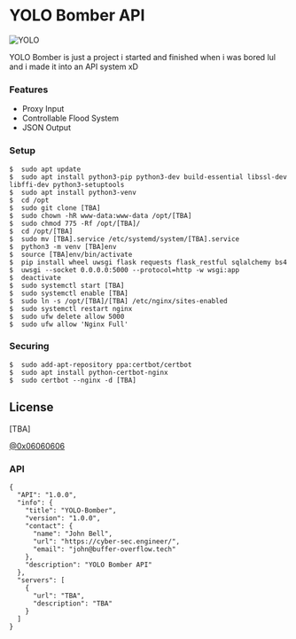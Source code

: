 # YOLO Bomber API
![YOLO](https://yolo-storage-v2.s3.amazonaws.com/img/logo-web.svg "YOLO")

YOLO Bomber is just a project i started and finished when i was bored lul and i made it into an API system xD

### Features
* Proxy Input
* Controllable Flood System
* JSON Output

### Setup
```
$  sudo apt update
$  sudo apt install python3-pip python3-dev build-essential libssl-dev libffi-dev python3-setuptools
$  sudo apt install python3-venv
$  cd /opt
$  sudo git clone [TBA]
$  sudo chown -hR www-data:www-data /opt/[TBA]
$  sudo chmod 775 -Rf /opt/[TBA]/
$  cd /opt/[TBA]
$  sudo mv [TBA].service /etc/systemd/system/[TBA].service
$  python3 -m venv [TBA]env
$  source [TBA]env/bin/activate
$  pip install wheel uwsgi flask requests flask_restful sqlalchemy bs4
$  uwsgi --socket 0.0.0.0:5000 --protocol=http -w wsgi:app
$  deactivate
$  sudo systemctl start [TBA]
$  sudo systemctl enable [TBA]
$  sudo ln -s /opt/[TBA]/[TBA] /etc/nginx/sites-enabled
$  sudo systemctl restart nginx
$  sudo ufw delete allow 5000
$  sudo ufw allow 'Nginx Full'
```

### Securing
```
$  sudo add-apt-repository ppa:certbot/certbot
$  sudo apt install python-certbot-nginx
$  sudo certbot --nginx -d [TBA]
```

License
----
[TBA]

[@0x06060606](https://twitter.com/0x06060606 "My Twitter")

### API
```
{
  "API": "1.0.0",
  "info": {
    "title": "YOLO-Bomber",
    "version": "1.0.0",
    "contact": {
      "name": "John Bell",
      "url": "https://cyber-sec.engineer/",
      "email": "john@buffer-overflow.tech"
    },
    "description": "YOLO Bomber API"
  },
  "servers": [
    {
      "url": "TBA",
      "description": "TBA"
    }
  ]
}
```
